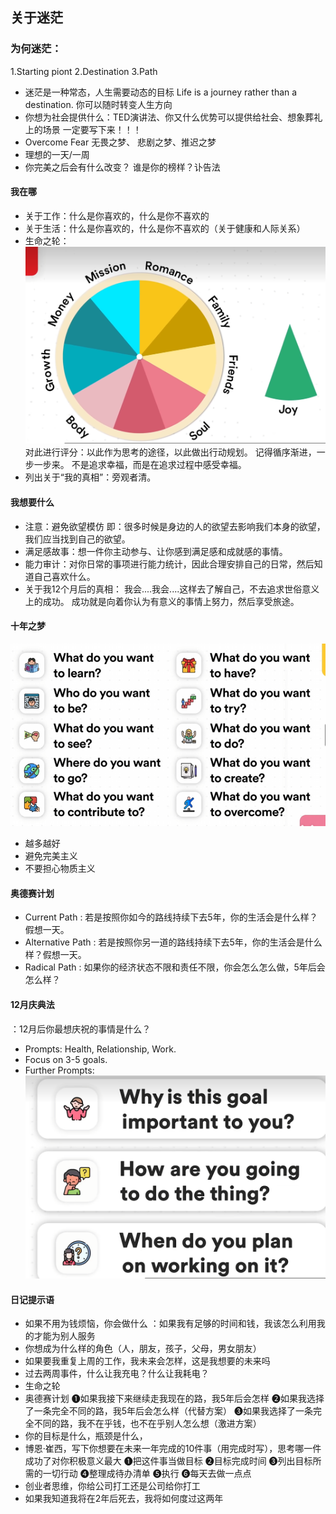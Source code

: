 ## 关于迷茫
### 为何迷茫：
  1.Starting piont
  2.Destination
  3.Path
- 迷茫是一种常态，人生需要动态的目标
 Life is a journey rather than a destination.
 你可以随时转变人生方向
- 你想为社会提供什么：TED演讲法、你又什么优势可以提供给社会、想象葬礼上的场景
一定要写下来！！！
- Overcome Fear
 无畏之梦、 悲剧之梦、推迟之梦
- 理想的一天/一周
- 你完美之后会有什么改变？
谁是你的榜样？讣告法
#### 我在哪
- 关于工作：什么是你喜欢的，什么是你不喜欢的
- 关于生活：什么是你喜欢的，什么是你不喜欢的（关于健康和人际关系）
- 生命之轮：
![alt text](9B877263B464C8D1500B46B1D3FE9F82.png)
对此进行评分：以此作为思考的途径，以此做出行动规划。
记得循序渐进，一步一步来。
不是追求幸福，而是在追求过程中感受幸福。
- 列出关于“我的真相”：旁观者清。
#### 我想要什么
- 注意：避免欲望模仿
即：很多时候是身边的人的欲望去影响我们本身的欲望，我们应当找到自己的欲望。
- 满足感故事：想一件你主动参与、让你感到满足感和成就感的事情。
- 能力审计：对你日常的事项进行能力统计，因此合理安排自己的日常，然后知道自己喜欢什么。
- 关于我12个月后的真相：
我会....我会....这样去了解自己，不去追求世俗意义上的成功。
成功就是向着你认为有意义的事情上努力，然后享受旅途。
#### 十年之梦
![alt text](image-1.png)

- 越多越好
- 避免完美主义
- 不要担心物质主义

#### 奥德赛计划
- Current Path
: 若是按照你如今的路线持续下去5年，你的生活会是什么样？假想一天。
- Alternative Path
: 若是按照你另一道的路线持续下去5年，你的生活会是什么样？假想一天。
- Radical Path
: 如果你的经济状态不限和责任不限，你会怎么怎么做，5年后会怎么样？

#### 12月庆典法
：12月后你最想庆祝的事情是什么？
- Prompts: Health, Relationship, Work.
- Focus on 3-5 goals.
- Further Prompts:
![alt text](image-2.png)
#### 日记提示语
- 如果不用为钱烦恼，你会做什么
  ：如果我有足够的时间和钱，我该怎么利用我的才能为别人服务
- 你想成为什么样的角色（人，朋友，孩子，父母，男女朋友）
- 如果要我重复上周的工作，我未来会怎样，这是我想要的未来吗 
- 过去两周事件，什么让我充电？什么让我耗电？
- 生命之轮
- 奥德赛计划
  ❶如果我接下来继续走我现在的路，我5年后会怎样
  ❷如果我选择了一条完全不同的路，我5年后会怎么样（代替方案）
  ❸如果我选择了一条完全不同的路，我不在乎钱，也不在乎别人怎么想（激进方案）
- 你的目标是什么，瓶颈是什么，
- 博恩·崔西，写下你想要在未来一年完成的10件事（用完成时写），思考哪一件成功了对你积极意义最大
  ❶把这件事当做目标
  ❷目标完成时间
  ❸列出目标所需的一切行动
  ❹整理成待办清单
  ❺执行
  ❻每天去做一点点
- 创业者思维，你给公司打工还是公司给你打工
- 如果我知道我将在2年后死去，我将如何度过这两年
